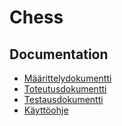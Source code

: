 # Chess

## Documentation
- [Määrittelydokumentti](https://github.com/sebastian-lehto/tiral-chess/blob/master/documentation/m%C3%A4%C3%A4rittelydokumentti.md)
- [Toteutusdokumentti]()
- [Testausdokumentti]()
- [Käyttöohje]()

